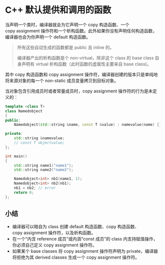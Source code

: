 # C++ 默认提供和调用的函数

当声明一个类时，编译器就会为它声明一个 copy 构造函数、一个 copy assignment 操作符和一个析构函数。此外如果你没有声明任何构造函数，编译器也会为你声明一个 default 构造函数。

> 所有这些自动生成的函数都是 public 且 inline 的。
>
> 编译器产出的析构函数是个 non-virtual，除非这个 class 的 base class 自身声明有 virtual 析构函数（此时函数的虚属性主要来自 base class)。

其中 copy 构造函数和 copy assignment 操作符，编译器创建的版本只是单纯地将来源对象的每一个 non-static 成员变量拷贝到目标对象。

当对象包含引用成员时或者常量成员时，copy assignment 操作符的行为是未定义的：

```cpp
template <class T>
class Namedobject
{
public:
    Namedobject(std::string &name, const T &value) : namevalue(name) {}

private:
    std::string &namevalue;
    // const T objectvalue;
};

int main()
{
    std::string name1("name1");
    std::string name2("name2");

    Namedobject<int> nb1(name1, 1);
    Namedobject<int> nb2(nb1);
    nb1 = nb2; // error
    return 0;
};
```

## 小结

- 编译器可以暗自为 class 创建 default 构造函数、copy 构造函数、copy assignment 操作符，以及析构函数。
- 在一个“内含 reference 成员”或内涵“const 成员”的 class 内支持赋值操作，你必须自己定义 copy assignment 操作符。
- 如果某个 base classes 将 copy assignment 操作符声明为 private，编译器将拒绝为其 derived classes 生成一个 copy assignment 操作符。
